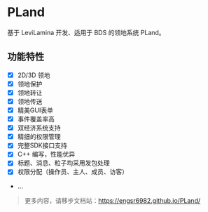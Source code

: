 # PLand

基于 LeviLamina 开发、适用于 BDS 的领地系统 PLand。

## 功能特性

- [x] 2D/3D 领地
- [x] 领地保护
- [x] 领地转让
- [x] 领地传送
- [x] 精美GUI表单
- [x] 事件覆盖率高
- [x] 双经济系统支持
- [x] 精细的权限管理
- [x] 完整SDK接口支持
- [x] C++ 编写，性能优异
- [x] 标题、消息、粒子均采用发包处理
- [x] 权限分配（操作员、主人、成员、访客）
- ...

> 更多内容，请移步文档站：https://engsr6982.github.io/PLand/
